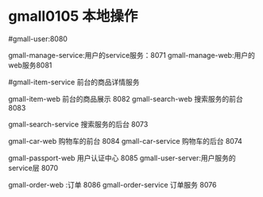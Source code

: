 # gmall0105   本地操作


#gmall-user:8080




gmall-manage-service:用户的service服务：8071
gmall-manage-web:用户的web服务8081

#gmall-item-service 前台的商品详情服务

gmall-item-web 前台的商品展示 8082
gmall-search-web 搜索服务的前台 8083

gmall-search-service 搜索服务的后台 8073

gmall-car-web 购物车的前台 8084
gmall-car-service 购物车的后台 8074


gmall-passport-web 用户认证中心    8085
gmall-user-server:用户服务的service层  8070

gmall-order-web :订单 8086
gmall-order-service 订单服务 8076
